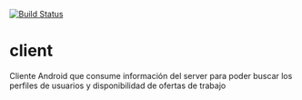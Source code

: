 [![Build Status](https://travis-ci.org/7552-taller2-jobify/client.svg?branch=master)](https://travis-ci.org/7552-taller2-jobify/client)

# client
Cliente Android que consume información del server para poder buscar los perfiles de usuarios y disponibilidad de ofertas de trabajo

